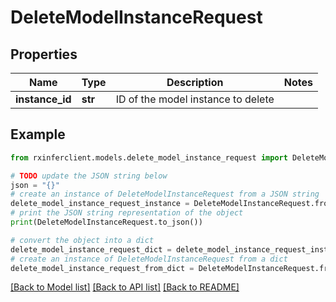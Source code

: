 # DeleteModelInstanceRequest


## Properties

Name | Type | Description | Notes
------------ | ------------- | ------------- | -------------
**instance_id** | **str** | ID of the model instance to delete | 

## Example

```python
from rxinferclient.models.delete_model_instance_request import DeleteModelInstanceRequest

# TODO update the JSON string below
json = "{}"
# create an instance of DeleteModelInstanceRequest from a JSON string
delete_model_instance_request_instance = DeleteModelInstanceRequest.from_json(json)
# print the JSON string representation of the object
print(DeleteModelInstanceRequest.to_json())

# convert the object into a dict
delete_model_instance_request_dict = delete_model_instance_request_instance.to_dict()
# create an instance of DeleteModelInstanceRequest from a dict
delete_model_instance_request_from_dict = DeleteModelInstanceRequest.from_dict(delete_model_instance_request_dict)
```
[[Back to Model list]](../README.md#documentation-for-models) [[Back to API list]](../README.md#documentation-for-api-endpoints) [[Back to README]](../README.md)


